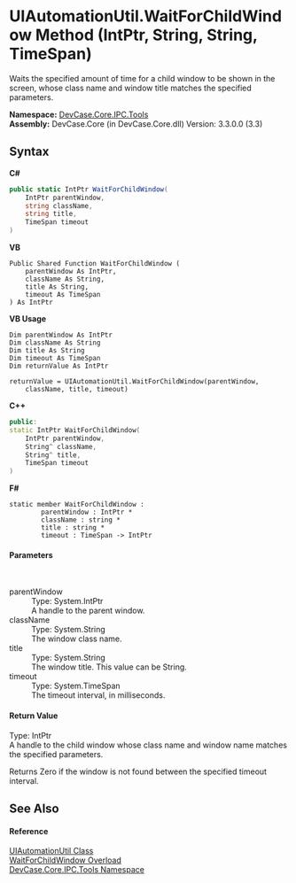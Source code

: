 # UIAutomationUtil.WaitForChildWindow Method (IntPtr, String, String, TimeSpan)
 

Waits the specified amount of time for a child window to be shown in the screen, whose class name and window title matches the specified parameters.

**Namespace:**&nbsp;<a href="N_DevCase_Core_IPC_Tools">DevCase.Core.IPC.Tools</a><br />**Assembly:**&nbsp;DevCase.Core (in DevCase.Core.dll) Version: 3.3.0.0 (3.3)

## Syntax

**C#**<br />
``` C#
public static IntPtr WaitForChildWindow(
	IntPtr parentWindow,
	string className,
	string title,
	TimeSpan timeout
)
```

**VB**<br />
``` VB
Public Shared Function WaitForChildWindow ( 
	parentWindow As IntPtr,
	className As String,
	title As String,
	timeout As TimeSpan
) As IntPtr
```

**VB Usage**<br />
``` VB Usage
Dim parentWindow As IntPtr
Dim className As String
Dim title As String
Dim timeout As TimeSpan
Dim returnValue As IntPtr

returnValue = UIAutomationUtil.WaitForChildWindow(parentWindow, 
	className, title, timeout)
```

**C++**<br />
``` C++
public:
static IntPtr WaitForChildWindow(
	IntPtr parentWindow, 
	String^ className, 
	String^ title, 
	TimeSpan timeout
)
```

**F#**<br />
``` F#
static member WaitForChildWindow : 
        parentWindow : IntPtr * 
        className : string * 
        title : string * 
        timeout : TimeSpan -> IntPtr 

```


#### Parameters
&nbsp;<dl><dt>parentWindow</dt><dd>Type: System.IntPtr<br />A handle to the parent window.</dd><dt>className</dt><dd>Type: System.String<br />The window class name.</dd><dt>title</dt><dd>Type: System.String<br />The window title. This value can be String.</dd><dt>timeout</dt><dd>Type: System.TimeSpan<br />The timeout interval, in milliseconds.</dd></dl>

#### Return Value
Type: IntPtr<br />A handle to the child window whose class name and window name matches the specified parameters. 

 Returns Zero if the window is not found between the specified timeout interval.

## See Also


#### Reference
<a href="T_DevCase_Core_IPC_Tools_UIAutomationUtil">UIAutomationUtil Class</a><br /><a href="Overload_DevCase_Core_IPC_Tools_UIAutomationUtil_WaitForChildWindow">WaitForChildWindow Overload</a><br /><a href="N_DevCase_Core_IPC_Tools">DevCase.Core.IPC.Tools Namespace</a><br />